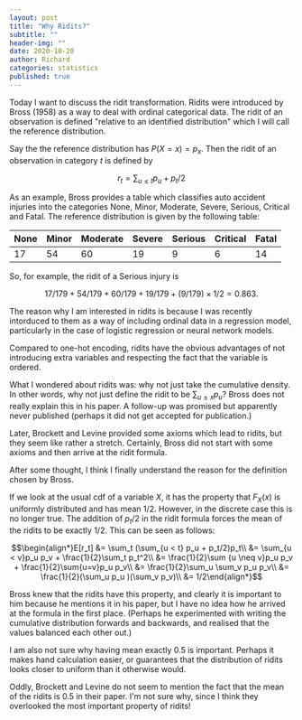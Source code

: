 ```yaml
---
layout: post
title: "Why Ridits?"
subtitle: ""
header-img: ""
date: 2020-10-20
author: Richard
categories: statistics
published: true
---
```

Today I want to discuss the ridit transformation. Ridits were introduced by Bross (1958) as a way to deal with ordinal categorical data. The ridit of an observation is defined "relative to an identified distribution" which I will call the reference distribution.

Say the the reference distribution has $P(X=x) = p_x$. Then the ridit of an observation in category $t$ is defined by

$$r_t = \sum_{u \le t} p_u + p_t/2$$

As an example, Bross provides a table which classifies auto accident injuries into the categories None, Minor, Moderate, Severe, Serious, Critical and Fatal. The reference distribution is given by the following table:

|None|Minor|Moderate|Severe|Serious|Critical|Fatal|
|----|-----|--------|------|-------|--------|-----|
|17  |54   |60      |19    |9      |6       |14   |

So, for example, the ridit of a Serious injury is

$$17/179 + 54/179 + 60/179 + 19/179 + (9/179) \times 1/2 = 0.863.$$

The reason why I am interested in ridits is because I was recently intorduced to them as a way of including ordinal data in a regression model, particularly in the case of logistic regression or neural network models.

Compared to one-hot encoding, ridits have the obvious advantages of not introducing extra variables and respecting the fact that the variable is ordered.

What I wondered about ridits was: why not just take the cumulative density. In other words, why not just define the ridit to be $\sum_{u\le x}p_u$? Bross does not really explain this in his paper. A follow-up was promised but apparently never published (perhaps it did not get accepted for publication.)

Later, Brockett and Levine provided some axioms which lead to ridits, but they seem like rather a stretch. Certainly, Bross did not start with some axioms and then arrive at the ridit formula.

After some thought, I think I finally understand the reason for the definition chosen by Bross. 

If we look at the usual cdf of a variable $X$, it has the property that $F_X(x)$ is uniformly distributed and has mean $1/2$. However, in the discrete case this is no longer true. The addition of $p_t/2$ in the ridit formula forces the mean of the ridits to be exactly $1/2$. This can be seen as follows:

$$\begin{align*}E[r_t] &= \sum_t (\sum_{u < t} p_u + p_t/2)p_t\\
&= \sum_{u < v}p_u p_v + \frac{1}{2}\sum_t p_t^2\\
&= \frac{1}{2}\sum {u \neq v}p_u p_v + \frac{1}{2}\sum{u=v}p_u p_v\\
&= \frac{1}{2}\sum_u \sum_v p_u p_v\\
&= \frac{1}{2}(\sum_u p_u )(\sum_v p_v)\\
&= 1/2\end{align*}$$ 

Bross knew that the ridits have this property, and clearly it is important to him because he mentions it in his paper, but I have no idea how he arrived at the formula in the first place. (Perhaps he experimented with writing the cumulative distribution forwards and backwards, and realised that the values balanced each other out.) 

I am also not sure why having mean exactly 0.5 is important. Perhaps it makes hand calculation easier, or guarantees that the distribution of ridits looks closer to uniform than it otherwise would.

Oddly, Brockett and Levine do not seem to mention the fact that the mean of the ridits is 0.5 in their paper. I'm not sure why, since I think they overlooked the most important property of ridits!
